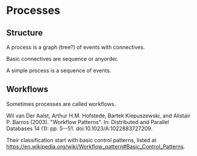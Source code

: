 # Processes

## Structure

A process is a graph (tree?) of events with connectives.

Basic connectives are sequence or anyorder.

A simple process is a sequence of events.

## Workflows

Sometimes processes are called workflows.

Wil van Der Aalst, Arthur H.M. Hofstede, Bartek Kiepuszewski, and Alistair P. Barros (2003). "Workflow Patterns". In: Distributed and Parallel Databases 14 (1): pp. 5--51. doi:10.1023/A:1022883727209.

Their classification start with basic control patterns, listed at https://en.wikipedia.org/wiki/Workflow_pattern#Basic_Control_Patterns.